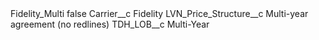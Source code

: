<?xml version="1.0" encoding="UTF-8"?>
<CustomMetadata xmlns="http://soap.sforce.com/2006/04/metadata" xmlns:xsi="http://www.w3.org/2001/XMLSchema-instance" xmlns:xsd="http://www.w3.org/2001/XMLSchema">
    <label>Fidelity_Multi</label>
    <protected>false</protected>
    <values>
        <field>Carrier__c</field>
        <value xsi:type="xsd:string">Fidelity</value>
    </values>
    <values>
        <field>LVN_Price_Structure__c</field>
        <value xsi:type="xsd:string">Multi-year agreement (no redlines)</value>
    </values>
    <values>
        <field>TDH_LOB__c</field>
        <value xsi:type="xsd:string">Multi-Year</value>
    </values>
</CustomMetadata>
